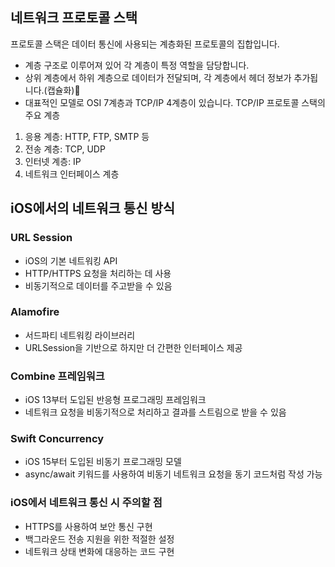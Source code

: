 ## 네트워크 프로토콜 스택
프로토콜 스택은 데이터 통신에 사용되는 계층화된 프로토콜의 집합입니다.
- 계층 구조로 이루어져 있어 각 계층이 특정 역할을 담당합니다.
- 상위 계층에서 하위 계층으로 데이터가 전달되며, 각 계층에서 헤더 정보가 추가됩니다.(캡슐화)
- 대표적인 모델로 OSI 7계층과 TCP/IP 4계층이 있습니다.
TCP/IP 프로토콜 스택의 주요 계층
1. 응용 계층: HTTP, FTP, SMTP 등
2. 전송 계층: TCP, UDP
3. 인터넷 계층: IP
4. 네트워크 인터페이스 계층

## iOS에서의 네트워크 통신 방식
### URL Session
- iOS의 기본 네트워킹 API
- HTTP/HTTPS 요청을 처리하는 데 사용
- 비동기적으로 데이터를 주고받을 수 있음

### Alamofire
- 서드파티 네트워킹 라이브러리
- URLSession을 기반으로 하지만 더 간편한 인터페이스 제공

### Combine 프레임워크
- iOS 13부터 도입된 반응형 프로그래밍 프레임워크
- 네트워크 요청을 비동기적으로 처리하고 결과를 스트림으로 받을 수 있음

### Swift Concurrency
- iOS 15부터 도입된 비동기 프로그래밍 모델
- async/await 키워드를 사용하여 비동기 네트워크 요청을 동기 코드처럼 작성 가능

### iOS에서 네트워크 통신 시 주의할 점
- HTTPS를 사용하여 보안 통신 구현
- 백그라운드 전송 지원을 위한 적절한 설정
- 네트워크 상태 변화에 대응하는 코드 구현

